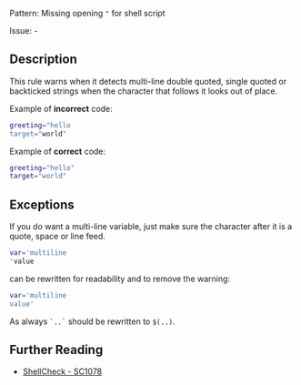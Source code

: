 Pattern: Missing opening `"` for shell script

Issue: -

## Description

This rule warns when it detects multi-line double quoted, single quoted or backticked strings when the character that follows it looks out of place.

Example of **incorrect** code:

```sh
greeting="hello
target="world"
```

Example of **correct** code:

```sh
greeting="hello"
target="world"
```

## Exceptions

If you do want a multi-line variable, just make sure the character after it is a quote, space or line feed.

```sh
var='multiline
'value
```

can be rewritten for readability and to remove the warning:

```sh
var='multiline
value'
```

As always `` `..` `` should be rewritten to ``$(..)``.

## Further Reading

* [ShellCheck - SC1078](https://github.com/koalaman/shellcheck/wiki/SC1078)
